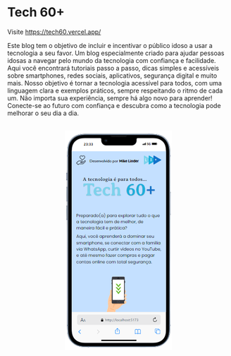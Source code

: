 # Tech 60+
Visite https://tech60.vercel.app/

Este blog tem o objetivo de incluir e incentivar o público idoso a usar a tecnologia a seu favor.
Um blog especialmente criado para ajudar pessoas idosas a navegar pelo mundo da tecnologia com confiança e facilidade. Aqui você encontrará tutoriais passo a passo, dicas simples e acessíveis sobre smartphones, redes sociais, aplicativos, segurança digital e muito mais. Nosso objetivo é tornar a tecnologia acessível para todos, com uma linguagem clara e exemplos práticos, sempre respeitando o ritmo de cada um. Não importa sua experiência, sempre há algo novo para aprender! Conecte-se ao futuro com confiança e descubra como a tecnologia pode melhorar o seu dia a dia.

<br>
<div align="center">
  <img src="./src/assets/preview.png">
</div>
